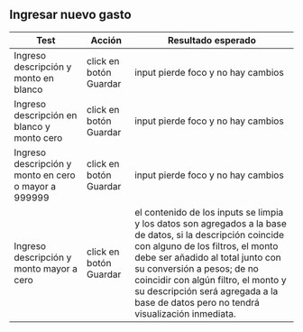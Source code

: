 ## Ingresar nuevo gasto

| Test | Acción | Resultado esperado |
| ------ | ------ | ------ |
| Ingreso descripción y monto en blanco | click en botón Guardar | input pierde foco y no hay cambios |
| Ingreso descripción en blanco y monto cero | click en botón Guardar | input pierde foco y no hay cambios |
| Ingreso descripción y monto en cero o mayor a 999999 | click en botón Guardar | input pierde foco y no hay cambios |
| Ingreso descripción y monto mayor a cero | click en botón Guardar | el contenido de los inputs se limpia y los datos son agregados a la base de datos, si la descripción coincide con alguno de los filtros, el monto debe ser añadido al total junto con su conversión a pesos; de no coincidir con algún filtro, el monto y su descripción será agregada a la base de datos pero no tendrá visualización inmediata. |
